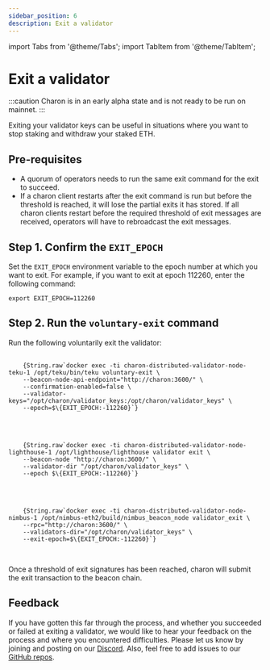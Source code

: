 ```yaml
---
sidebar_position: 6
description: Exit a validator
---
```

import Tabs from '@theme/Tabs';
import TabItem from '@theme/TabItem';

# Exit a validator

:::caution
Charon is in an early alpha state and is not ready to be run on mainnet.
:::

Exiting your validator keys can be useful in situations where you want to stop staking and withdraw your staked ETH.

## Pre-requisites

- A quorum of operators needs to run the same exit command for the exit to succeed.
- If a charon client restarts after the exit command is run but before the threshold is reached, it will lose the partial exits it has stored. If all charon clients restart before the required threshold of exit messages are received, operators will have to rebroadcast the exit messages. 

## Step 1. Confirm the `EXIT_EPOCH`

Set the `EXIT_EPOCH` environment variable to the epoch number at which you want to exit. For example, if you want to exit at epoch 112260, enter the following command:
    
    export EXIT_EPOCH=112260

## Step 2. Run the `voluntary-exit` command

Run the following voluntarily exit the validator:

<Tabs groupId="validator-clients">
  <TabItem value="teku" label="Teku" default>
    <pre>
      <code>
    {String.raw`docker exec -ti charon-distributed-validator-node-teku-1 /opt/teku/bin/teku voluntary-exit \
    --beacon-node-api-endpoint="http://charon:3600/" \
    --confirmation-enabled=false \
    --validator-keys="/opt/charon/validator_keys:/opt/charon/validator_keys" \
    --epoch=$\{EXIT_EPOCH:-112260}`}
      </code>
    </pre>
  </TabItem>
  <TabItem value="lighthouse" label="Lighthouse">
    <pre>
      <code>
    {String.raw`docker exec -ti charon-distributed-validator-node-lighthouse-1 /opt/lighthouse/lighthouse validator exit \
    --beacon-node "http://charon:3600/" \
    --validator-dir "/opt/charon/validator_keys" \
    --epoch $\{EXIT_EPOCH:-112260}`}
      </code>
    </pre>
  </TabItem>
  <TabItem value="nimbus" label="Nimbus">
    <pre>
      <code>
    {String.raw`docker exec -ti charon-distributed-validator-node-nimbus-1 /opt/nimbus-eth2/build/nimbus_beacon_node validator_exit \
    --rpc="http://charon:3600/" \
    --validators-dir="/opt/charon/validator_keys" \
    --exit-epoch=$\{EXIT_EPOCH:-112260}`}
      </code>
    </pre>
  </TabItem>
</Tabs>

Once a threshold of exit signatures has been reached, charon will submit the exit transaction to the beacon chain.

## Feedback

If you have gotten this far through the process, and whether you succeeded or failed at exiting a validator, we would like to hear your feedback on the process and where you encountered difficulties. Please let us know by joining and posting on our [Discord](https://discord.gg/n6ebKsX46w). Also, feel free to add issues to our [GitHub repos](https://github.com/ObolNetwork).
